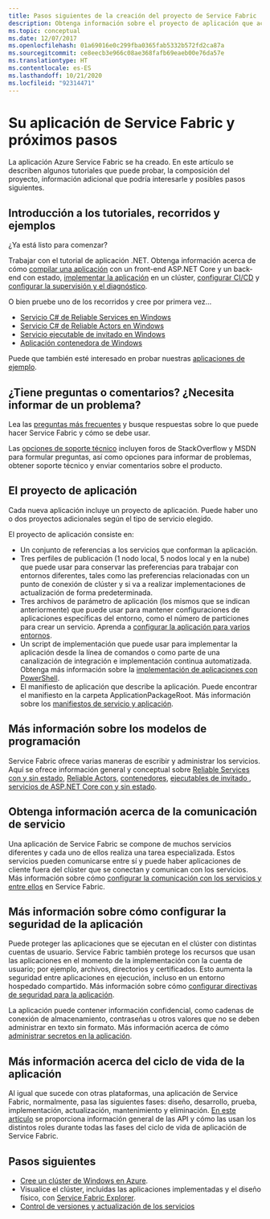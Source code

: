 ```yaml
---
title: Pasos siguientes de la creación del proyecto de Service Fabric
description: Obtenga información sobre el proyecto de aplicación que acaba de crear en Visual Studio.  Obtenga información acerca de cómo crear servicios mediante tutoriales y aprenda a desarrollar servicios para Service Fabric.
ms.topic: conceptual
ms.date: 12/07/2017
ms.openlocfilehash: 01a69016e0c299fba0365fab5332b572fd2ca87a
ms.sourcegitcommit: ce8eecb3e966c08ae368fafb69eaeb00e76da57e
ms.translationtype: HT
ms.contentlocale: es-ES
ms.lasthandoff: 10/21/2020
ms.locfileid: "92314471"
---
```

# <a name="your-service-fabric-application-and-next-steps"></a>Su aplicación de Service Fabric y próximos pasos
La aplicación Azure Service Fabric se ha creado. En este artículo se describen algunos tutoriales que puede probar, la composición del proyecto, información adicional que podría interesarle y posibles pasos siguientes.

## <a name="get-started-with-tutorials-walk-throughs-and-samples"></a>Introducción a los tutoriales, recorridos y ejemplos
¿Ya está listo para comenzar?  

Trabajar con el tutorial de aplicación .NET. Obtenga información acerca de cómo [compilar una aplicación](service-fabric-tutorial-create-dotnet-app.md) con un front-end ASP.NET Core y un back-end con estado, [implementar la aplicación](service-fabric-tutorial-deploy-app-to-party-cluster.md) en un clúster, [configurar CI/CD](service-fabric-tutorial-deploy-app-with-cicd-vsts.md) y [configurar la supervisión y el diagnóstico](service-fabric-tutorial-monitoring-aspnet.md).

O bien pruebe uno de los recorridos y cree por primera vez...
- [Servicio C# de Reliable Services en Windows](service-fabric-reliable-services-quick-start.md) 
- [Servicio C# de Reliable Actors en Windows](service-fabric-reliable-actors-get-started.md) 
- [Servicio ejecutable de invitado en Windows](quickstart-guest-app.md) 
- [Aplicación contenedora de Windows](service-fabric-get-started-containers.md) 

Puede que también esté interesado en probar nuestras [aplicaciones de ejemplo](/samples/browse/?products=azure).

## <a name="have-questions-or-feedback--need-to-report-an-issue"></a>¿Tiene preguntas o comentarios?  ¿Necesita informar de un problema?
Lea las [preguntas más frecuentes](service-fabric-common-questions.md) y busque respuestas sobre lo que puede hacer Service Fabric y cómo se debe usar.

Las [opciones de soporte técnico](service-fabric-support.md) incluyen foros de StackOverflow y MSDN para formular preguntas, así como opciones para informar de problemas, obtener soporte técnico y enviar comentarios sobre el producto.

## <a name="the-application-project"></a>El proyecto de aplicación
Cada nueva aplicación incluye un proyecto de aplicación. Puede haber uno o dos proyectos adicionales según el tipo de servicio elegido.

El proyecto de aplicación consiste en:

* Un conjunto de referencias a los servicios que conforman la aplicación.
* Tres perfiles de publicación (1 nodo local, 5 nodos local y en la nube) que puede usar para conservar las preferencias para trabajar con entornos diferentes, tales como las preferencias relacionadas con un punto de conexión de clúster y si va a realizar implementaciones de actualización de forma predeterminada.
* Tres archivos de parámetro de aplicación (los mismos que se indican anteriormente) que puede usar para mantener configuraciones de aplicaciones específicas del entorno, como el número de particiones para crear un servicio. Aprenda a [configurar la aplicación para varios entornos](service-fabric-manage-multiple-environment-app-configuration.md).
* Un script de implementación que puede usar para implementar la aplicación desde la línea de comandos o como parte de una canalización de integración e implementación continua automatizada. Obtenga más información sobre la [implementación de aplicaciones con PowerShell](service-fabric-deploy-remove-applications.md).
* El manifiesto de aplicación que describe la aplicación. Puede encontrar el manifiesto en la carpeta ApplicationPackageRoot. Más información sobre los [manifiestos de servicio y aplicación](service-fabric-application-model.md).



## <a name="learn-more-about-the-programming-models"></a>Más información sobre los modelos de programación
Service Fabric ofrece varias maneras de escribir y administrar los servicios.  Aquí se ofrece información general y conceptual sobre [Reliable Services con y sin estado](service-fabric-reliable-services-introduction.md), [Reliable Actors](service-fabric-reliable-actors-introduction.md), [contenedores](service-fabric-containers-overview.md), [ejecutables de invitado ](service-fabric-guest-executables-introduction.md), [servicios de ASP.NET Core con y sin estado](service-fabric-reliable-services-communication-aspnetcore.md).

## <a name="learn-about-service-communication"></a>Obtenga información acerca de la comunicación de servicio
Una aplicación de Service Fabric se compone de muchos servicios diferentes y cada uno de ellos realiza una tarea especializada. Estos servicios pueden comunicarse entre sí y puede haber aplicaciones de cliente fuera del clúster que se conectan y comunican con los servicios. Más información sobre cómo [configurar la comunicación con los servicios y entre ellos](service-fabric-connect-and-communicate-with-services.md) en Service Fabric. 

## <a name="learn-about-configuring-application-security"></a>Más información sobre cómo configurar la seguridad de la aplicación
Puede proteger las aplicaciones que se ejecutan en el clúster con distintas cuentas de usuario. Service Fabric también protege los recursos que usan las aplicaciones en el momento de la implementación con la cuenta de usuario; por ejemplo, archivos, directorios y certificados. Esto aumenta la seguridad entre aplicaciones en ejecución, incluso en un entorno hospedado compartido.  Más información sobre cómo [configurar directivas de seguridad para la aplicación](service-fabric-application-runas-security.md).

La aplicación puede contener información confidencial, como cadenas de conexión de almacenamiento, contraseñas u otros valores que no se deben administrar en texto sin formato. Más información acerca de cómo [administrar secretos en la aplicación](service-fabric-application-secret-management.md).

## <a name="learn-about-the-application-lifecycle"></a>Más información acerca del ciclo de vida de la aplicación
Al igual que sucede con otras plataformas, una aplicación de Service Fabric, normalmente, pasa las siguientes fases: diseño, desarrollo, prueba, implementación, actualización, mantenimiento y eliminación. [En este artículo](service-fabric-application-lifecycle.md) se proporciona información general de las API y cómo las usan los distintos roles durante todas las fases del ciclo de vida de aplicación de Service Fabric.

## <a name="next-steps"></a>Pasos siguientes
- [Cree un clúster de Windows en Azure](service-fabric-tutorial-create-vnet-and-windows-cluster.md).
- Visualice el clúster, incluidas las aplicaciones implementadas y el diseño físico, con [Service Fabric Explorer](service-fabric-visualizing-your-cluster.md).
- [Control de versiones y actualización de los servicios](service-fabric-application-upgrade-tutorial.md)